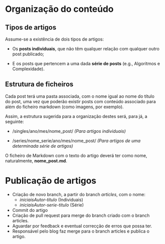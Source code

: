# Organização do conteúdo

## Tipos de artigos

Assume-se a existência de dois tipos de artigos:

- Os **posts individuais**, que não têm qualquer relação com qualquer outro post publicado;

- E os posts que pertencem a uma dada **série de posts** (e.g., Algoritmos e Complexidade).

## Estrutura de ficheiros

Cada post terá uma pasta associada, com o nome igual ao nome do título do post, uma vez que poderão existir posts com conteúdo associado para além do ficheiro markdown (como imagens, por exemplo).

Assim, a estrutura sugerida para a organização destes será, para já, a seguinte:

- /singles/ano/mes/nome_post/ *(Para artigos individuais)*

- /series/nome_serie/ano/mes/nome_post/ *(Para artigos de uma determinada série de artigos)*

O ficheiro de Markdown com o texto do artigo deverá ter como nome, naturalmente, **nome_post.md**.

# Publicação de artigos

- Criação de novo branch, a partir do branch *articles*, com o nome:
  -	*iniciaisAutor-titulo* (Individuais)
  -	*iniciaisAutor-serie-titulo* (Série)
- Commit do artigo
- Criação de pull request para merge do branch criado com o branch articles.
- Aguardar por feedback e eventual correcção de erros que possa ter.
- Responsável pelo blog faz merge para o branch articles e publica o artigo.
